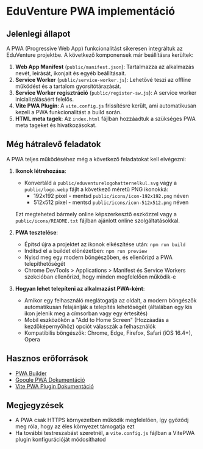 # EduVenture PWA implementáció

## Jelenlegi állapot

A PWA (Progressive Web App) funkcionalitást sikeresen integráltuk az EduVenture projektbe. A következő komponensek már beállításra kerültek:

1. **Web App Manifest** (`public/manifest.json`): Tartalmazza az alkalmazás nevét, leírását, ikonjait és egyéb beállításait.
2. **Service Worker** (`public/service-worker.js`): Lehetővé teszi az offline működést és a tartalom gyorsítótárazását.
3. **Service Worker regisztráció** (`public/register-sw.js`): A service worker inicializálásáért felelős.
4. **Vite PWA Plugin**: A `vite.config.js` frissítésre került, ami automatikusan kezeli a PWA funkcionalitást a build során.
5. **HTML meta tagek**: Az `index.html` fájlban hozzáadtuk a szükséges PWA meta tageket és hivatkozásokat.

## Még hátralevő feladatok

A PWA teljes működéséhez még a következő feladatokat kell elvégezni:

1. **Ikonok létrehozása**:

   - Konvertáld a `public/eduventurelogohatternelkul.svg` vagy a `public/logo.webp` fájlt a következő méretű PNG ikonokká:
     - 192x192 pixel - mentsd `public/icons/icon-192x192.png` néven
     - 512x512 pixel - mentsd `public/icons/icon-512x512.png` néven

   Ezt megteheted bármely online képszerkesztő eszközzel vagy a `public/icons/README.txt` fájlban ajánlott online szolgáltatásokkal.

2. **PWA tesztelése**:

   - Építsd újra a projektet az ikonok elkészítése után: `npm run build`
   - Indítsd el a buildet előnézetben: `npm run preview`
   - Nyisd meg egy modern böngészőben, és ellenőrizd a PWA telepíthetőségét
   - Chrome DevTools > Applications > Manifest és Service Workers szekcióban ellenőrizd, hogy minden megfelelően működik-e

3. **Hogyan lehet telepíteni az alkalmazást PWA-ként**:
   - Amikor egy felhasználó meglátogatja az oldalt, a modern böngészők automatikusan felajánlják a telepítés lehetőségét (általában egy kis ikon jelenik meg a címsorban vagy egy értesítés)
   - Mobil eszközökön a "Add to Home Screen" (Hozzáadás a kezdőképernyőhöz) opciót válasszák a felhasználók
   - Kompatibilis böngészők: Chrome, Edge, Firefox, Safari (iOS 16.4+), Opera

## Hasznos erőforrások

- [PWA Builder](https://www.pwabuilder.com/)
- [Google PWA Dokumentáció](https://web.dev/progressive-web-apps/)
- [Vite PWA Plugin Dokumentáció](https://vite-pwa-org.netlify.app/)

## Megjegyzések

- A PWA csak HTTPS környezetben működik megfelelően, így győződj meg róla, hogy az éles környezet támogatja ezt
- Ha további testreszabást szeretnél, a `vite.config.js` fájlban a VitePWA plugin konfigurációját módosíthatod
